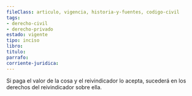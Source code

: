 ```yaml
---
fileClass: articulo, vigencia, historia-y-fuentes, codigo-civil
tags:
- derecho-civil
- derecho-privado
estado: vigente
tipo: inciso
libro:
titulo:
parrafo:
corriente-juridica:
---
```

Si paga el valor de la cosa y el reivindicador lo acepta, sucederá en los derechos del reivindicador sobre ella.